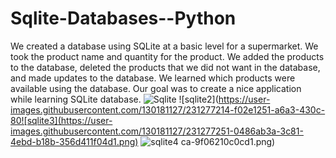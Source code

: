 # Sqlite-Databases--Python 
We created a database using SQLite at a basic level for a supermarket.
We took the product name and quantity for the product.
We added the products to the database, deleted the products that we did not want in the database, and made updates to the database.
We learned which products were available using the database. 
Our goal was to create a nice application while learning SQLite database.
![Sqlite](https://user-images.githubusercontent.com/130181127/231277189-3f2d94cf-7a00-42b4-bb76-ee87a30eac21.png)
![sqlite2](https://user-images.githubusercontent.com/130181127/231277214-f02e1251-a6a3-430c-80![sqlite3](https://user-images.githubusercontent.com/130181127/231277251-0486ab3a-3c81-4ebd-b18b-356d411f04d1.png)
![sqlite4](https://user-images.githubusercontent.com/130181127/231277267-d7ba5ac0-fe49-49a0-b70b-f2d51099c94d.png)
ca-9f06210c0cd1.png)
